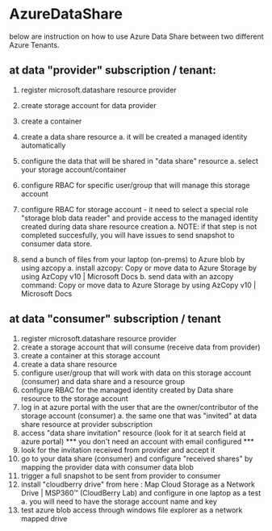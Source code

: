 # AzureDataShare
below are instruction on how to use Azure Data Share between two different Azure Tenants.

## at data "provider" subscription / tenant:
  
1. register microsoft.datashare resource provider
2. create storage account for data provider
3. create a container
4. create a data share resource
	a. it will be created a managed identity automatically

5. configure the data that will be shared in "data share" resource
	a. select your storage account/container

6. configure RBAC for specific user/group that will manage this storage account
7. configure RBAC for storage account - it need to select a special role "storage blob data reader" and provide access to the managed identity created during data share resource creation
	a. NOTE: if that step is not completed succesfully, you will have issues to send snapshot to consumer data store.

8. send a bunch of files from your laptop (on-prems) to Azure blob by using azcopy
	a. install azcopy: 
Copy or move data to Azure Storage by using AzCopy v10 | Microsoft Docs
	b. send data with an azcopy command:
Copy or move data to Azure Storage by using AzCopy v10 | Microsoft Docs
		

## at data "consumer" subscription / tenant

1. register microsoft.datashare resource provider
2. create a storage account that will consume (receive data from provider)
3. create a container at this storage account
4. create a data share resource
5. configure user/group that will work with data on this storage account (consumer) and data share and a resource group
6. configure RBAC for the managed identity created by Data share resource to the storage account
7. log in at azure portal with the user that are the owner/contributor of the storage account (consumer)
a. the same one that was "invited" at data share resource at provider subscription
8. access "data share invitation" resource (look for it at search field at azure portal) *** you don't need an account with email configured ***
9. look for the invitation received from provider and accept it
10. go to your data share (consumer) and configure "received shares" by mapping the provider data with consumer data blob
11. trigger a full snapshot to be sent from provider to consumer
12. install "cloudberry drive" from here : Map Cloud Storage as a Network Drive | MSP360™ (CloudBerry Lab) and configure in one laptop as a test
a. you will need to have the storage account name and key
13. test azure blob access through windows file explorer as a network mapped drive
  
